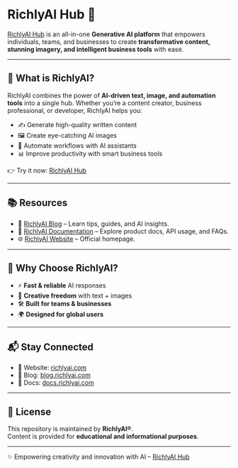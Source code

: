 # RichlyAI Hub 🚀

[RichlyAI Hub](https://richlyai.com) is an all-in-one **Generative AI platform** that empowers individuals, teams, and businesses to create **transformative content, stunning imagery, and intelligent business tools** with ease.

---

## 🌟 What is RichlyAI?
RichlyAI combines the power of **AI-driven text, image, and automation tools** into a single hub. Whether you’re a content creator, business professional, or developer, RichlyAI helps you:
- ✍️ Generate high-quality written content  
- 🖼️ Create eye-catching AI images  
- 🤖 Automate workflows with AI assistants  
- 📊 Improve productivity with smart business tools  

👉 Try it now: [RichlyAI Hub](https://richlyai.com)

---

## 📚 Resources
- 📖 [RichlyAI Blog](https://blog.richlyai.com) – Learn tips, guides, and AI insights.  
- 📘 [RichlyAI Documentation](https://docs.richlyai.com) – Explore product docs, API usage, and FAQs.  
- 🌐 [RichlyAI Website](https://richlyai.com) – Official homepage.  

---

## 🚀 Why Choose RichlyAI?
- ⚡ **Fast & reliable** AI responses  
- 🎨 **Creative freedom** with text + images  
- 🛠️ **Built for teams & businesses**  
- 🌍 **Designed for global users**  

---

## 📬 Stay Connected
- 🌟 Website: [richlyai.com](https://richlyai.com)  
- 📝 Blog: [blog.richlyai.com](https://blog.richlyai.com)  
- 📘 Docs: [docs.richlyai.com](https://docs.richlyai.com)  

---

## 📄 License
This repository is maintained by **RichlyAI®**.  
Content is provided for **educational and informational purposes**.  

---
✨ Empowering creativity and innovation with AI – [RichlyAI Hub](https://richlyai.com)
